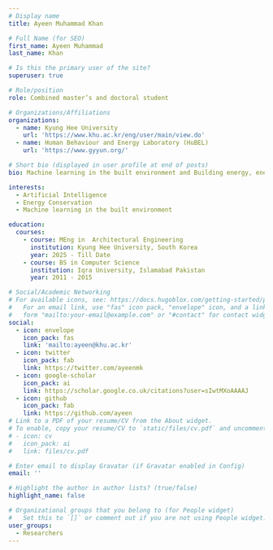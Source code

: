 ```yaml
---
# Display name
title: Ayeen Muhammad Khan

# Full Name (for SEO)
first_name: Ayeen Muhammad
last_name: Khan

# Is this the primary user of the site?
superuser: true

# Role/position
role: Combined master’s and doctoral student

# Organizations/Affiliations
organizations:
  - name: Kyung Hee University
    url: 'https://www.khu.ac.kr/eng/user/main/view.do'
  - name: Human Behaviour and Energy Laboratory (HuBEL)
    url: 'https://www.gyyun.org/'

# Short bio (displayed in user profile at end of posts)
bio: Machine learning in the built environment and Building energy, energy saving and building performance simulation.

interests:
  - Artificial Intelligence
  - Energy Conservation
  - Machine learning in the built environment

education:
  courses:
    - course: MEng in  Architectural Engineering
      institution: Kyung Hee University, South Korea
      year: 2025 - Till Date
    - course: BS in Computer Science
      institution: Iqra University, Islamabad Pakistan
      year: 2011 - 2015

# Social/Academic Networking
# For available icons, see: https://docs.hugoblox.com/getting-started/page-builder/#icons
#   For an email link, use "fas" icon pack, "envelope" icon, and a link in the
#   form "mailto:your-email@example.com" or "#contact" for contact widget.
social:
  - icon: envelope
    icon_pack: fas
    link: 'mailto:ayeen@khu.ac.kr'
  - icon: twitter
    icon_pack: fab
    link: https://twitter.com/ayeenmk
  - icon: google-scholar
    icon_pack: ai
    link: https://scholar.google.co.uk/citations?user=sIwtMXoAAAAJ
  - icon: github
    icon_pack: fab
    link: https://github.com/ayeen
# Link to a PDF of your resume/CV from the About widget.
# To enable, copy your resume/CV to `static/files/cv.pdf` and uncomment the lines below.
# - icon: cv
#   icon_pack: ai
#   link: files/cv.pdf

# Enter email to display Gravatar (if Gravatar enabled in Config)
email: ''

# Highlight the author in author lists? (true/false)
highlight_name: false

# Organizational groups that you belong to (for People widget)
#   Set this to `[]` or comment out if you are not using People widget.
user_groups:
  - Researchers
---
```

<!-- 
Nelson Bighetti is a professor of artificial intelligence at the Stanford AI Lab. His research interests include distributed robotics, mobile computing and programmable matter. He leads the Robotic Neurobiology group, which develops self-reconfiguring robots, systems of self-organizing robots, and mobile sensor networks.

Lorem ipsum dolor sit amet, consectetur adipiscing elit. Sed neque elit, tristique placerat feugiat ac, facilisis vitae arcu. Proin eget egestas augue. Praesent ut sem nec arcu pellentesque aliquet. Duis dapibus diam vel metus tempus vulputate. -->
